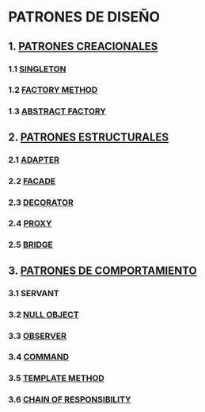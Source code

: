 # PATRONES DE DISEÑO

## 1. [PATRONES CREACIONALES](https://github.com/raca1487/Desing_Patterns/wiki/PATRONES_CREACIONALES)
### 1.1 [SINGLETON](https://github.com/raca1487/Desing_Patterns/wiki/PATRONES_CREACIONALES#singleton)
### 1.2 [FACTORY METHOD](https://github.com/raca1487/Desing_Patterns/wiki/PATRONES_CREACIONALES#factory-method)
### 1.3 [ABSTRACT FACTORY](https://github.com/raca1487/Desing_Patterns/wiki/PATRONES_CREACIONALES#abstract-method)

## 2. [PATRONES ESTRUCTURALES](https://github.com/raca1487/Desing_Patterns/wiki/PATRONES_ESTRUCTURALES)
### 2.1 [ADAPTER](https://github.com/raca1487/Desing_Patterns/wiki/PATRONES_ESTRUCTURALES/#adapter)
### 2.2 [FACADE](https://github.com/raca1487/Desing_Patterns/wiki/PATRONES_ESTRUCTURALES/#facade)
### 2.3 [DECORATOR](https://github.com/raca1487/Desing_Patterns/wiki/PATRONES_ESTRUCTURALES/#decorator)
### 2.4 [PROXY](https://github.com/raca1487/Desing_Patterns/wiki/PATRONES_ESTRUCTURALES/#proxy)
### 2.5 [BRIDGE](https://github.com/raca1487/Desing_Patterns/wiki/PATRONES_ESTRUCTURALES/#bridge)

## 3. [PATRONES DE COMPORTAMIENTO](https://github.com/raca1487/Desing_Patterns/wiki/PATRONES_COMPORTAMIENTO)
### 3.1 SERVANT
### 3.2 [NULL OBJECT](https://github.com/raca1487/Desing_Patterns/wiki/PATRONES_COMPORTAMIENTO/#null-object)
### 3.3 [OBSERVER](https://github.com/raca1487/Desing_Patterns/wiki/PATRONES_COMPORTAMIENTO/#observer)
### 3.4 [COMMAND](https://github.com/raca1487/Desing_Patterns/wiki/PATRONES_COMPORTAMIENTO/#command)
### 3.5 [TEMPLATE METHOD](https://github.com/raca1487/Desing_Patterns/wiki/PATRONES_COMPORTAMIENTO/#template-method)
### 3.6 [CHAIN OF RESPONSIBILITY](https://github.com/raca1487/Desing_Patterns/wiki/PATRONES_COMPORTAMIENTO/#chain-of-responsibility)